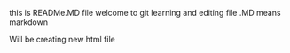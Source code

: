 this is READMe.MD file
welcome to git learning and editing file
.MD means markdown

Will be creating new html file
